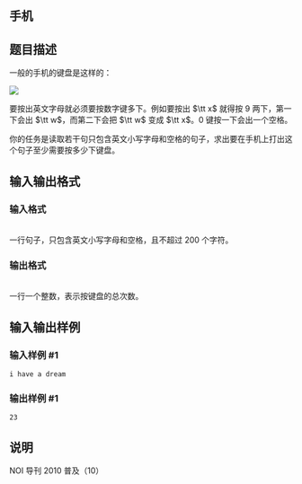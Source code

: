 <article>
<h1>手机</h1>
<h2>题目描述</h2>
<div>一般的手机的键盘是这样的：

![](https://cdn.luogu.com.cn/upload/image_hosting/yq2orii6.png)

要按出英文字母就必须要按数字键多下。例如要按出 $\tt x$ 就得按 $9$ 两下，第一下会出 $\tt w$，而第二下会把 $\tt w$ 变成 $\tt x$。$0$ 键按一下会出一个空格。

你的任务是读取若干句只包含英文小写字母和空格的句子，求出要在手机上打出这个句子至少需要按多少下键盘。
</div>
<h2>输入输出格式</h2>
<h3>输入格式</h3>
<br/>
<div>一行句子，只包含英文小写字母和空格，且不超过 200 个字符。
</div>
<h3>输出格式</h3>
<br/>
<div>一行一个整数，表示按键盘的总次数。
</div>
<h2>输入输出样例</h2>
<h3>输入样例 #1</h3>
<pre><code>i have a dream</code></pre>
<h3>输出样例 #1</h3>
<pre><code>23</code></pre>
<h2>说明</h2>
<div>NOI 导刊 2010 普及（10）
</div>
</article>